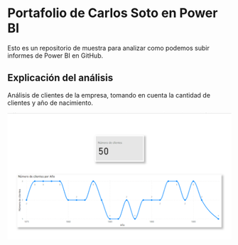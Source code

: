 # Portafolio de Carlos Soto en Power BI

Esto es un repositorio de muestra para analizar como podemos subir informes de Power BI en GitHub.

## Explicación del análisis

Análisis de clientes de la empresa, tomando en cuenta la cantidad de clientes y año de nacimiento.

![Alt text](image.png)
